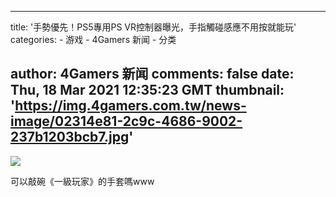 
---
title: '手勢優先！PS5專用PS VR控制器曝光，手指觸碰感應不用按就能玩'
categories: 
    - 游戏
    - 4Gamers 新闻
    - 分类

author: 4Gamers 新闻
comments: false
date: Thu, 18 Mar 2021 12:35:23 GMT
thumbnail: 'https://img.4gamers.com.tw/news-image/02314e81-2c9c-4686-9002-237b1203bcb7.jpg'
---

<div>   
<img src="https://img.4gamers.com.tw/news-image/02314e81-2c9c-4686-9002-237b1203bcb7.jpg" referrerpolicy="no-referrer"><p>可以敲碗《一級玩家》的手套嗎www</p>  
</div>
            